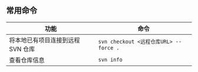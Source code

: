 ## 常用命令

| 功能                              | 命令                                   |
| --------------------------------- | -------------------------------------- |
| 将本地已有项目连接到远程 SVN 仓库 | `svn checkout <远程仓库URL> --force .` |
| 查看仓库信息                      | `svn info`                             |
